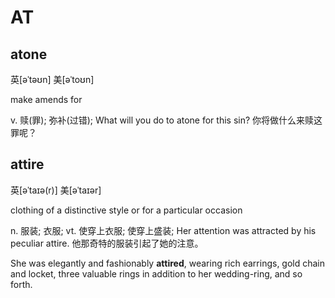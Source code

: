 # AT

## atone

英\[əˈtəʊn\] 美\[əˈtoʊn\]

make amends for

v. 赎\(罪\); 弥补\(过错\); What will you do to atone for this sin? 你将做什么来赎这罪呢？

## attire

英\[əˈtaɪə\(r\)\] 美\[əˈtaɪər\]

clothing of a distinctive style or for a particular occasion

n. 服装; 衣服; vt. 使穿上衣服; 使穿上盛装; Her attention was attracted by his peculiar attire. 他那奇特的服装引起了她的注意。

She was elegantly and fashionably **attired**, wearing rich earrings, gold chain and locket, three valuable rings in addition to her wedding-ring, and so forth.

